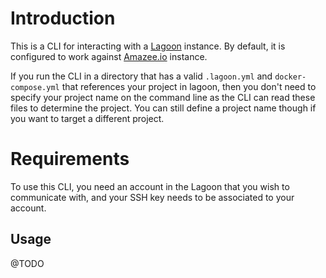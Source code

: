 # Introduction
This is a CLI for interacting with a [Lagoon](https://github.com/amazeeio/lagoon) instance. By default, it is configured
to work against [Amazee.io](https://www.amazee.io/) instance.

If you run the CLI in a directory that has a valid `.lagoon.yml` and `docker-compose.yml` that references your project in lagoon, then you don't need to specify your project name on the command line as the CLI can read these files to determine the project. You can still define a project name though if you want to target a different project.

# Requirements
To use this CLI, you need an account in the Lagoon that you wish to communicate with, and your SSH key needs to be associated to your account.

## Usage
@TODO